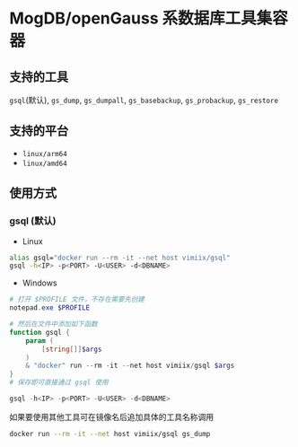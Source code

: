 # MogDB/openGauss 系数据库工具集容器

## 支持的工具

`gsql`(默认), `gs_dump`, `gs_dumpall`, `gs_basebackup`, `gs_probackup`, `gs_restore`

## 支持的平台

- `linux/arm64`
- `linux/amd64`

## 使用方式

### gsql (默认)

- Linux

```bash
alias gsql="docker run --rm -it --net host vimiix/gsql"
gsql -h<IP> -p<PORT> -U<USER> -d<DBNAME>
```

- Windows

```Powershell
# 打开 $PROFILE 文件，不存在需要先创建
notepad.exe $PROFILE

# 然后在文件中添加如下函数
function gsql {
    param (
        [string[]]$args
    )
    & "docker" run --rm -it --net host vimiix/gsql $args
}
# 保存即可直接通过 gsql 使用

gsql -h<IP> -p<PORT> -U<USER> -d<DBNAME>
```

如果要使用其他工具可在镜像名后追加具体的工具名称调用

```bash
docker run --rm -it --net host vimiix/gsql gs_dump
```
